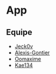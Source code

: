 # App

## Equipe

- [Jeck0v](https://github.com/Jeck0v)
- [Alexis-Gontier](https://github.com/Alexis-Gontier)
- [Oomaxime](https://github.com/Oomaxime)
- [Kae134](https://www.github.com/Kae134)

